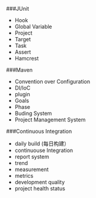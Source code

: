 ###JUnit

+ Hook
+ Global Variable
+ Project
+ Target
+ Task
+ Assert
+ Hamcrest

###Maven

+ Convention over Configuration
+ DI/IoC
+ plugin
+ Goals
+ Phase
+ Buding System
+ Project Management System


###Continuous Integration

+ daily build (每日构建）
+ continuouse Integration
+ report system
+ trend
+ measurement
+ metrics
+ development quality
+ project health status


